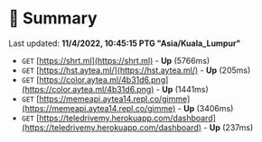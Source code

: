 # 📖 Summary
Last updated: **11/4/2022, 10:45:15 PTG "Asia/Kuala_Lumpur"**

- `GET` [https://shrt.ml](https://shrt.ml) - **Up** (5766ms)
- `GET` [https://hst.aytea.ml/](https://hst.aytea.ml/) - **Up** (205ms)
- `GET` [https://color.aytea.ml/4b31d6.png](https://color.aytea.ml/4b31d6.png) - **Up** (1441ms)
- `GET` [https://memeapi.aytea14.repl.co/gimme](https://memeapi.aytea14.repl.co/gimme) - **Up** (3406ms)
- `GET` [https://teledrivemy.herokuapp.com/dashboard](https://teledrivemy.herokuapp.com/dashboard) - **Up** (237ms)
